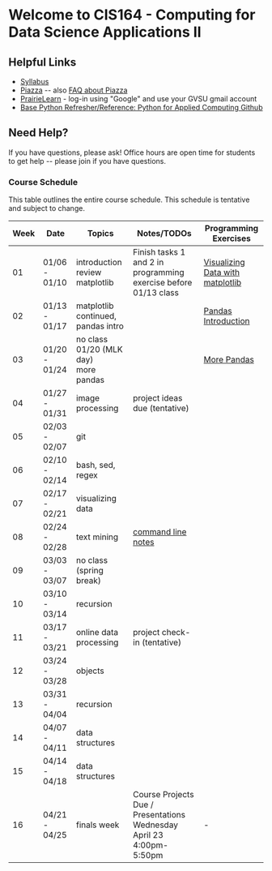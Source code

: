 # Welcome to CIS164 - Computing for Data Science Applications II

## Helpful Links
* [Syllabus](syllabus.md)
* [Piazza](https://piazza.com/gvsu/winter2025/cis164/home) -- also [FAQ about Piazza](piazza-faq.md)
* [PrairieLearn](https://us.prairielearn.com/) - log-in
  using "Google" and use your GVSU gmail account
* [Base Python Refresher/Reference:  Python for Applied Computing Github](https://github.com/eecarrier/python-for-applied-computing)

## Need Help?
If you have questions, please ask!  Office hours are open time for students
to get help -- please join if you have questions.


### Course Schedule
This table outlines the entire course schedule.
This schedule is tentative and subject to change.

| Week | Date          | Topics | Notes/TODOs | Programming Exercises |
| ---- | ------------- | ------ | ------------- | ------- |
|  01  | 01/06 - 01/10 | introduction <br> review <br> matplotlib | Finish tasks 1 and 2 in programming exercise before 01/13 class  |  [Visualizing Data with matplotlib](https://us.prairielearn.com/pl/course_instance/173335/assessment/2496830) |
|  02  | 01/13 - 01/17 | matplotlib continued, pandas intro |  | [Pandas Introduction](https://us.prairielearn.com/pl/course_instance/173335/assessment/2500430) |
|  03  | 01/20 - 01/24 | no class 01/20 (MLK day) <br> more pandas |  | [More Pandas](https://us.prairielearn.com/pl/course_instance/173335/assessment/2504120) |
|  04  | 01/27 - 01/31 | image processing | project ideas due (tentative) |  |
|  05  | 02/03 - 02/07 | git |  |  |
|  06  | 02/10 - 02/14 | bash, sed, regex |  |  |
|  07  | 02/17 - 02/21 | visualizing data |  |  |
|  08  | 02/24 - 02/28 | text mining | [command line notes](notes/command-line.md) |  |
|  09  | 03/03 - 03/07 | no class (spring break) |  |  |
|  10  | 03/10 - 03/14 | recursion |  |  |
|  11  | 03/17 - 03/21 | online data processing | project check-in (tentative) |  |
|  12  | 03/24 - 03/28 | objects |  |  |
|  13  | 03/31 - 04/04 | recursion |  |  |
|  14  | 04/07 - 04/11 | data structures |  |  |
|  15  | 04/14 - 04/18 | data structures | | |
|  16  | 04/21 - 04/25 | finals week | Course Projects Due / Presentations Wednesday April 23 4:00pm-5:50pm | - |

